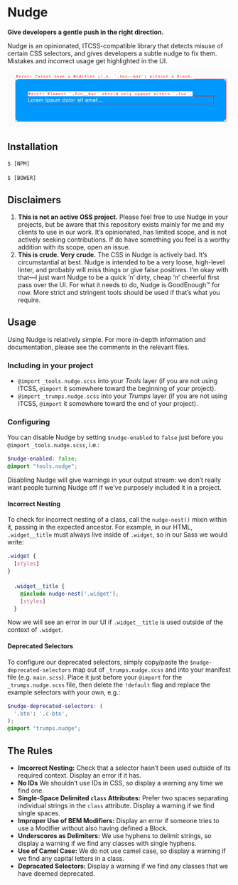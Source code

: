 # Nudge

**Give developers a gentle push in the right direction.**

Nudge is an opinionated, ITCSS-compatible library that detects misuse of certain
CSS selectors, and gives developers a subtle nudge to fix them. Mistakes and
incorrect usage get highlighted in the UI.

![Screenshot showing a simple example of Nudge at work](./screenshot-001.png)

## Installation

    $ [NPM]

    $ [BOWER]

## Disclaimers

1. **This is not an active OSS project.** Please feel free to use Nudge in your
   projects, but be aware that this repository exists mainly for me and my
   clients to use in our work. It’s opinionated, has limited scope, and is not
   actively seeking contributions. If do have something you feel is a worthy
   addition with its scope, open an issue.
2. **This is crude. Very crude.** The CSS in Nudge is actively bad. It’s
   circumstantial at best. Nudge is intended to be a very loose, high-level
   linter, and probably will miss things or give false positives. I’m okay with
   that—I just want Nudge to be a quick ’n’ dirty, cheap ’n’ cheerful first pass
   over the UI. For what it needs to do, Nudge is GoodEnough™ for now. More
   strict and stringent tools should be used if that’s what you require.

## Usage

Using Nudge is relatively simple. For more in-depth information and
documentation, please see the comments in the relevant files.

### Including in your project

* `@import` `_tools.nudge.scss` into your _Tools_ layer (if you are not using
  ITCSS, `@import` it somewhere toward the beginning of your project).
* `@import` `_trumps.nudge.scss` into your _Trumps_ layer (if you are not using
  ITCSS, `@import` it somewhere toward the end of your project).

### Configuring

You can disable Nudge by setting `$nudge-enabled` to `false` just before you
`@import` `_tools.nudge.scss`, i.e.:

```scss
$nudge-enabled: false;
@import "tools.nudge";
```

Disabling Nudge will give warnings in your output stream: we don’t really want
people turning Nudge off if we’ve purposely included it in a project.

#### Incorrect Nesting

To check for incorrect nesting of a class, call the `nudge-nest()` mixin within
it, passing in the expected ancestor. For example, in our HTML, `.widget__title`
must always live inside of `.widget`, so in our Sass we would write:

```scss
.widget {
  [styles]
}

  .widget__title {
    @include nudge-nest('.widget');
    [styles]
  }
```

Now we will see an error in our UI if `.widget__title` is used outside of the
context of `.widget`.

#### Deprecated Selectors

To configure our deprecated selectors, simply copy/paste the
`$nudge-deprecated-selectors` map out of `_trumps.nudge.scss` and into your
manifest file (e.g. `main.scss`). Place it just before your `@import` for the
`_trumps.nudge.scss` file, then delete the `!default` flag and replace the
example selectors with your own, e.g.:

```scss
$nudge-deprecated-selectors: (
  '.btn': '.c-btn',
);
@import "trumps.nudge";
```

## The Rules

* **Imcorrect Nesting:** Check that a selector hasn’t been used outside of its
  required context. Display an error if it has.
* **No IDs** We shouldn’t use IDs in CSS, so display a warning any time we find
  one.
* **Single-Space Delimited `class` Attributes:** Prefer two spaces separating
  individual strings in the `class` attribute. Display a warning if we find
  single spaces.
* **Improper Use of BEM Modifiers:** Display an error if someone tries to use
  a Modifier without also having defined a Block.
* **Underscores as Delimiters:** We use hyphens to delimit strings, so display
  a warning if we find any classes with single hyphens.
* **Use of Camel Case:** We do not use camel case, so display a warning if we
  find any capital letters in a class.
* **Depracated Selectors:** Display a warning if we find any classes that we
  have deemed deprecated.
